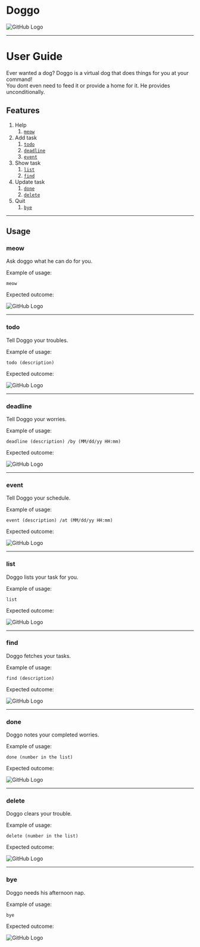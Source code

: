 # Doggo
![GitHub Logo](Ui.png)

<hr>

# User Guide
Ever wanted a dog? Doggo is a virtual dog that does things for you at your command! <br>
You dont even need to feed it or provide a home for it. He provides unconditionally.
 
## Features 
1. Help
    1. [`meow`](#meow)
1. Add task
   1. [`todo`](#todo)
   1. [`deadline`](#deadline)
   1. [`event`](#event)
1. Show task
   1. [`list`](#list)
   1. [`find`](#find)
1. Update task
    1. [`done`](#done)
    1. [`delete`](#delete)
1. Quit
    1. [`bye`](#bye)

<hr>

## Usage

### meow
Ask doggo what he can do for you.

Example of usage: 

`meow`

Expected outcome:

![GitHub Logo](images/meow.png)

<hr>

### todo
Tell Doggo your troubles.

Example of usage: 

`todo (description)`

Expected outcome:

![GitHub Logo](images/todo.png)

<hr>

### deadline
Tell Doggo your worries.

Example of usage: 

`deadline (description) /by (MM/dd/yy HH:mm)`

Expected outcome:

![GitHub Logo](images/deadline.png)

<hr>

### event
Tell Doggo your schedule.

Example of usage: 

`event (description) /at (MM/dd/yy HH:mm)`

Expected outcome:

![GitHub Logo](images/event.png)

<hr>

### list
Doggo lists your task for you.

Example of usage: 

`list`

Expected outcome:

![GitHub Logo](images/list.png)

<hr>

### find
Doggo fetches your tasks.

Example of usage: 

`find (description)`

Expected outcome:

![GitHub Logo](images/find.png)

<hr>

### done
Doggo notes your completed worries.

Example of usage: 

`done (number in the list)`

Expected outcome:

![GitHub Logo](images/done.png)

<hr>

### delete
Doggo clears your trouble.

Example of usage: 

`delete (number in the list)`

Expected outcome:

![GitHub Logo](images/delete.png)

<hr>

### bye
Doggo needs his afternoon nap.

Example of usage: 

`bye`

Expected outcome:

![GitHub Logo](images/bye.png)
